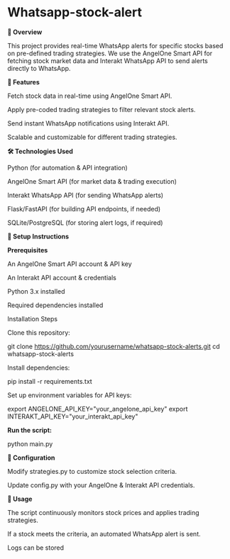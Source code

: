 # Whatsapp-stock-alert

**📌 Overview**

This project provides real-time WhatsApp alerts for specific stocks based on pre-defined trading strategies. We use the AngelOne Smart API for fetching stock market data and Interakt WhatsApp API to send alerts directly to WhatsApp.

**🚀 Features**

Fetch stock data in real-time using AngelOne Smart API.

Apply pre-coded trading strategies to filter relevant stock alerts.

Send instant WhatsApp notifications using Interakt API.

Scalable and customizable for different trading strategies.

**🛠️ Technologies Used**

Python (for automation & API integration)

AngelOne Smart API (for market data & trading execution)

Interakt WhatsApp API (for sending WhatsApp alerts)

Flask/FastAPI (for building API endpoints, if needed)

SQLite/PostgreSQL (for storing alert logs, if required)

**📌 Setup Instructions**

**Prerequisites**

An AngelOne Smart API account & API key

An Interakt API account & credentials

Python 3.x installed

Required dependencies installed

Installation Steps

Clone this repository:

git clone https://github.com/yourusername/whatsapp-stock-alerts.git
cd whatsapp-stock-alerts

Install dependencies:

pip install -r requirements.txt

Set up environment variables for API keys:

export ANGELONE_API_KEY="your_angelone_api_key"
export INTERAKT_API_KEY="your_interakt_api_key"

**Run the script:**

python main.py

**🔧 Configuration**

Modify strategies.py to customize stock selection criteria.

Update config.py with your AngelOne & Interakt API credentials.

**📝 Usage**

The script continuously monitors stock prices and applies trading strategies.

If a stock meets the criteria, an automated WhatsApp alert is sent.

Logs can be stored 
